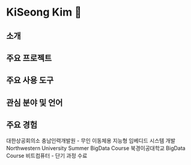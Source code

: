 # KiSeong Kim 👋


## 소개


## 주요 프로젝트


## 주요 사용 도구


## 관심 분야 및 언어


## 주요 경험
대한상공회의소 충남인력개발원 - 무인 이동체용 지능형 임베디드 시스템 개발
Northwestern University Summer BigData Course
북경이공대학교 BigData Course
비트컴퓨터 - 단기 과정 수료
